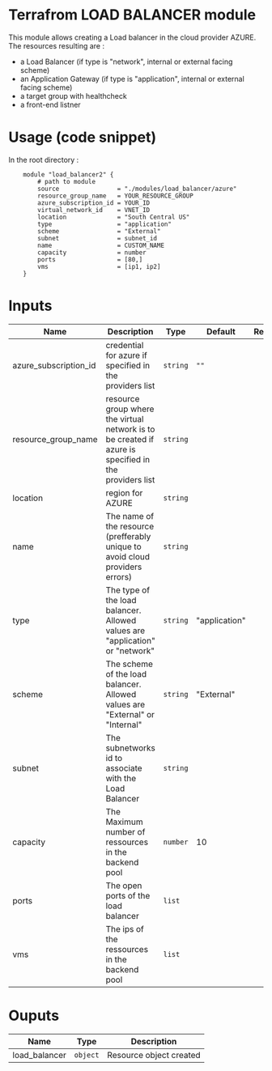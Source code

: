 # Terrafrom LOAD BALANCER module
This module allows creating a Load balancer in the cloud provider AZURE. The resources resulting are :
- a Load Balancer (if type is "network", internal or external facing scheme)
- an Application Gateway (if type is "application", internal or external facing scheme)
- a target group with healthcheck
- a front-end listner

# Usage (code snippet)
In the root directory : 

        module "load_balancer2" {
            # path to module
            source                = "./modules/load_balancer/azure"
            resource_group_name   = YOUR_RESOURCE_GROUP
            azure_subscription_id = YOUR_ID
            virtual_network_id    = VNET_ID
            location              = "South Central US"      
            type                  = "application"
            scheme                = "External"
            subnet                = subnet_id
            name                  = CUSTOM_NAME
            capacity              = number
            ports                 = [80,]    
            vms                   = [ip1, ip2] 
        }


# Inputs
| Name | Description | Type | Default | Required |
|------|-------------|------|---------|:--------:|
| azure_subscription_id | credential for azure if specified in the providers list | `string` | `""` | yes |
| resource_group_name | resource group where the virtual network is to be created if azure is specified in the providers list | `string` |  | yes |
| location | region for AZURE | `string` |  | yes |
| name | The name of the resource (prefferably unique to avoid cloud providers errors)  | `string` | | yes |
| type | The type of the load balancer. Allowed values are "application" or "network" | `string` | "application" | no |
| scheme | The scheme of the load balancer. Allowed values are "External" or "Internal" | `string` | "External" | no |
| subnet | The subnetworks id to associate with the Load Balancer | `string` |  | yes |
| capacity | The Maximum number of ressources in the backend pool | `number` | 10 | no |
| ports | The open ports of the load balancer | `list` |  | yes |
| vms | The ips of the ressources in the backend pool  | `list` |  | yes |




# Ouputs
| Name | Type | Description |
|------|-------------|:--------:|
| load_balancer | `object` | Resource object created |
